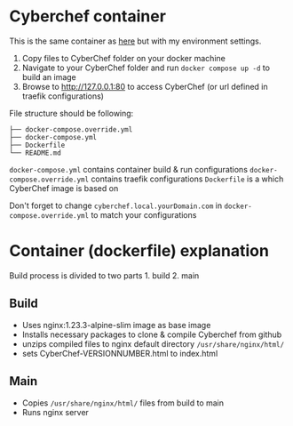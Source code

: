 # Cyberchef container

This is the same container as [here](https://github.com/apaivinen/docker/tree/main/dockerfile/cyberchef) but with my environment settings. 

1. Copy files to CyberChef folder on your docker machine
2. Navigate to your CyberChef folder and run `docker compose up -d` to build an image
3. Browse to http://127.0.0.1:80 to access CyberChef (or url defined in traefik configurations)

File structure should be following:
```
├── docker-compose.override.yml
├── docker-compose.yml
├── Dockerfile
└── README.md
```
`docker-compose.yml` contains container build & run configurations
`docker-compose.override.yml` contains traefik configurations
`Dockerfile` is a which CyberChef image is based on

Don't forget to change `cyberchef.local.yourDomain.com` in `docker-compose.override.yml` to match your configurations

# Container (dockerfile) explanation
Build process is divided to two parts
    1. build
    2. main

## Build

- Uses nginx:1.23.3-alpine-slim image as base image
- Installs necessary packages to clone & compile Cyberchef from github
- unzips compiled files to nginx default directory `/usr/share/nginx/html/`
- sets CyberChef-VERSIONNUMBER.html to index.html

## Main

- Copies `/usr/share/nginx/html/` files from build to main
- Runs nginx server

